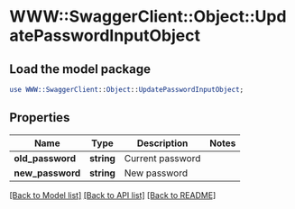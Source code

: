 # WWW::SwaggerClient::Object::UpdatePasswordInputObject

## Load the model package
```perl
use WWW::SwaggerClient::Object::UpdatePasswordInputObject;
```

## Properties
Name | Type | Description | Notes
------------ | ------------- | ------------- | -------------
**old_password** | **string** | Current password | 
**new_password** | **string** | New password | 

[[Back to Model list]](../README.md#documentation-for-models) [[Back to API list]](../README.md#documentation-for-api-endpoints) [[Back to README]](../README.md)


